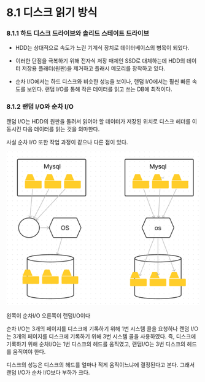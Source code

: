 # 8.1 디스크 읽기 방식

### 8.1.1 하드 디스크 드라이브와 솔리드 스테이트 드라이브

* HDD는 상대적으로 속도가 느린 기계식 장치로 데이터베이스의 병목이 되었다.
* 이러한 단점을 극복하기 위해 전자식 저장 매체인 SSD로 대체하는데 HDD의 데이터 저장용 플래터(원판)을 제거하고 플래시 메모리를 장착하고 있다.

* 순차 I/O에서는 하드 디스크와 비슷한 성능을 보이나, 랜덤 I/O에서는 훨씬 빠른 속도를 보인다. 랜덤 I/O를 통해 작은 데이터를 읽고 쓰는 DB에 최적이다.

### 8.1.2 랜덤 I/O와 순차 I/O

랜덤 I/O는 HDD의 원판을 돌려서 읽어야 할 데이터가 저장된 위치로 디스크 헤더를 이동시킨 다음 데이터를 읽는 것을 의마한다. 

사실 순차 I/O 또한 작업 과정이 같으나 다른 점이 있다.

![](../asset/8_1/io.png)

왼쪽이 순차I/O 오른쪽이 랜덤I/O이다

순차 I/O는 3개의 페이지를 디스크에 기록하기 위해 1번 시스템 콜을 요청하나 랜덤 I/O는 3개의 페이지를 디스크에 기록하기 위해 3번 시스템 콜을 사용하였다. 즉, 디스크에 기록하기 위해 순차I/O는 1번 디스크의 헤드를 움직였고, 랜덤I/O는 3번 디스크의 헤드를 움직여야 한다. 

디스크의 성능은 디스크의 헤드를 얼마나 적게 움직이느냐에 결정된다고 본다. 그래서 랜덤 I/O가 순차 I/O보다 부하가 크다.


